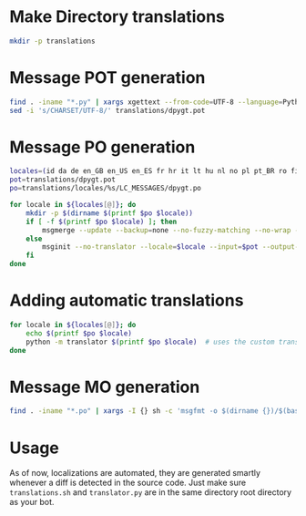 # Make Directory translations

```bash
mkdir -p translations
```

# Message POT generation

```bash
find . -iname "*.py" | xargs xgettext --from-code=UTF-8 --language=Python -o translations/dpygt.pot --add-comments
sed -i 's/CHARSET/UTF-8/' translations/dpygt.pot
```

# Message PO generation

```bash
locales=(id da de en_GB en_US en_ES fr hr it lt hu nl no pl pt_BR ro fi sv_SE vi tr cs el bg ru uk hi th zh_CN ja ko zh_TW)
pot=translations/dpygt.pot
po=translations/locales/%s/LC_MESSAGES/dpygt.po

for locale in ${locales[@]}; do
    mkdir -p $(dirname $(printf $po $locale))
    if [ -f $(printf $po $locale) ]; then
        msgmerge --update --backup=none --no-fuzzy-matching --no-wrap --sort-output --force-po $(printf $po $locale) $pot
    else
        msginit --no-translator --locale=$locale --input=$pot --output-file=$(printf $po $locale)
    fi
done
```

# Adding automatic translations

```bash
for locale in ${locales[@]}; do
    echo $(printf $po $locale)
    python -m translator $(printf $po $locale)  # uses the custom translator.py script written for this project
done
```

# Message MO generation

```bash
find . -iname "*.po" | xargs -I {} sh -c 'msgfmt -o $(dirname {})/$(basename {} .po).mo {}'
```

# Usage

As of now, localizations are automated, they are generated smartly whenever a diff is detected in the source code. Just make sure `translations.sh` and `translator.py` are in the same directory root directory as your bot.
